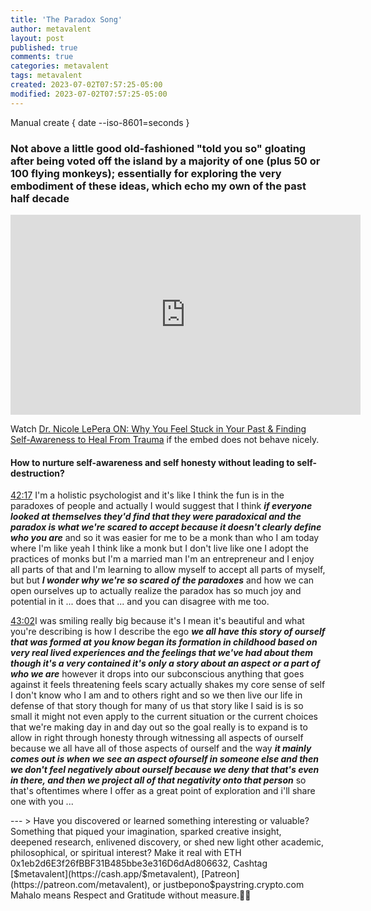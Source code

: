 ```yaml
---
title: 'The Paradox Song'
author: metavalent
layout: post
published: true
comments: true
categories: metavalent
tags: metavalent
created: 2023-07-02T07:57:25-05:00
modified: 2023-07-02T07:57:25-05:00
---
```


Manual create { date --iso-8601=seconds }

### Not above a little good old-fashioned "told you so" gloating after being voted off the island by a majority of one (plus 50 or 100 flying monkeys); essentially for exploring the very embodiment of these ideas, which echo my own of the past half decade

<!-- Native HTML5 Embed - GitHub LFS storage: append ?raw=true  
<video width="560" height="320" controls>
  <source src="https://github.com/metavalent/metavalent.github.io/blob/gh-pages/assets/audio-video/FILENAME.mp4?raw=true" type="video/mp4">
  <source src=src="https://github.com/metavalent/metavalent.github.io/blob/gh-pages/assets/audio-video/FILENAME.webm?raw=true" type="video/webm">
Your browser does not support the video tag.
</video>
-->

<!-- YouTube Player -->
<iframe id="ytplayer" type="text/html" width="560" height="320"
  src="https://www.youtube.com/embed/scKpJ3Rf3qE?autoplay=1"
  frameborder="0"></iframe>

Watch [Dr. Nicole LePera ON: Why You Feel Stuck in Your Past & Finding Self-Awareness to Heal From Trauma](https://youtu.be/scKpJ3Rf3qE) if the embed does not behave nicely.

<!-- HTML5 Audio Embed - GitHub LFS storage: append ?raw=true  
<audio controls>
  <source src="https://github.com/metavalent/metavalent.github.io/blob/gh-pages/assets/audio-video/FILENAME.mp4?raw=true" type="audio/mpeg">
  <source src="https://github.com/metavalent/metavalent.github.io/blob/gh-pages/assets/audio-video/FILENAME.mp4?raw=true" type="audio/ogg">
Your browser does not support the audio element.
</audio>
-->

<!-- For custom thumbnail
![alt text](/assets/images/image.jpg "title")
-->

<h4>How to nurture self-awareness and self honesty without leading to self-destruction?</h4>

<p><a href="https://www.youtu.be/scKpJ3Rf3qE?t=2537s" target="_blank">42:17</a> I'm a holistic psychologist and it's like I think the fun is in the paradoxes of people and actually I would suggest that I think <strong><em>if everyone looked at themselves they'd find that they were paradoxical and the paradox is what we're scared to accept because it doesn't clearly define who you are</em></strong> and so it was easier for me to be a monk than who I am today where I'm like yeah I think like a monk but I don't live like one I adopt the practices of monks but I'm a married man I'm an entrepreneur and I enjoy all parts of that and I'm learning to allow myself to accept all parts of myself, but but <strong><em>I wonder why we're so scared of the paradoxes</em></strong> and how we can open ourselves up to actually realize the paradox has so much joy and potential in it ... does that ... and you can disagree with me too.<br />
<p><a href="https://youtu.be/scKpJ3Rf3qE?t=2582" target="_blank">43:02</a>I was smiling really big because it's I mean it's beautiful and what you're describing is how I describe the ego <strong><em>we all have this story of ourself that was formed at you know began its formation in childhood based on very real lived experiences and the feelings that we've had about them though it's a very contained it's only a story about an aspect or a part of who we are</em></strong> however it drops into our subconscious anything that goes against it feels threatening feels scary actually shakes my core sense of self I don't know who I am and to others right and so we then live our life in defense of that story though  for many of us that story like I said is is so small it might not even apply to the current situation or the current choices that we're making day in and day out so the goal really is to expand is to allow in right through honesty through witnessing all aspects of ourself because we all have all of those aspects of ourself and the way <strong><em>it mainly comes out is when we see an aspect ofourself in someone else and then we don't feel negatively about ourself because we deny that that's even in there, and then we project all of that negativity onto that person</em></strong> so that's oftentimes where I offer as a great point of exploration and i'll share one with you ...
<p></p>
<p></p>
<p></p>
---
> Have you discovered or learned something interesting or valuable? Something that piqued your imagination, sparked creative insight, deepened research, enlivened discovery, or shed new light other academic, philosophical, or spiritual interest? Make it real with ETH 0x1eb2d6E3f26fBBF31B485bbe3e316D6dAd806632, Cashtag [$metavalent](https://cash.app/$metavalent), [Patreon](https://patreon.com/metavalent), or justbepono$paystring.crypto.com Mahalo means Respect and Gratitude without measure.🙏🏼
